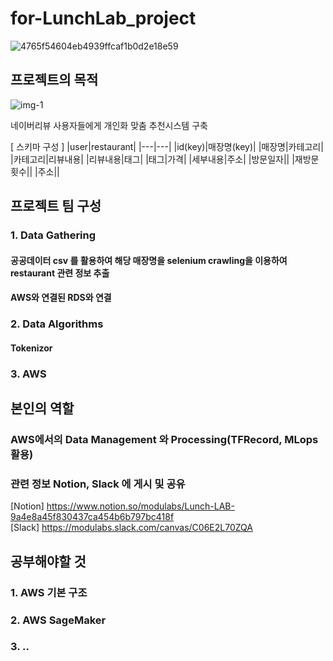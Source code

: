 # for-LunchLab_project
![4765f54604eb4939ffcaf1b0d2e18e59](https://github.com/Jeeunun/for-LunchLab_project/assets/129602882/641ffba4-4f85-4fab-af46-8ee522e029ed)


## 프로젝트의 목적
![img-1](https://github.com/Jeeunun/for-LunchLab_project/assets/129602882/2fa4971f-1955-4fab-9e12-d82984724ae0) <br>

네이버리뷰 사용자들에게 개인화 맞춤 추천시스템 구축 <br>

[ 스키마 구성 ] 
|user|restaurant|
|---|---|
|id(key)|매장명(key)|
|매장명|카테고리|
|카테고리|리뷰내용|
|리뷰내용|태그|
|태그|가격|
|세부내용|주소|
|방문일자||
|재방문횟수||
|주소||


## 프로젝트 팀 구성
### 1. Data Gathering 
#### 공공데이터 csv 를 활용하여 해당 매장명을 selenium crawling을 이용하여 restaurant 관련 정보 추출
#### AWS와 연결된 RDS와 연결

### 2. Data Algorithms
#### Tokenizor

### 3. AWS

## 본인의 역할
### AWS에서의 Data Management 와 Processing(TFRecord, MLops활용)
### 관련 정보 Notion, Slack 에 게시 및 공유

[Notion] https://www.notion.so/modulabs/Lunch-LAB-9a4e8a45f830437ca454b6b797bc418f  <br>
[Slack] https://modulabs.slack.com/canvas/C06E2L70ZQA <br>

## 공부해야할 것
### 1. AWS 기본 구조
### 2. AWS SageMaker
### 3. ..

